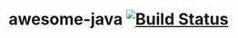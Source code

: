 # awesome-java [![Build Status](https://travis-ci.org/gaodong/awesome-java.svg?branch=master)](https://travis-ci.org/gaodong/awesome-java)
